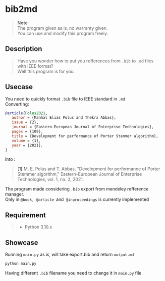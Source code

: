 # bib2md
> **Note**\
> The program given as is, no warranty given. \
> You can use and modify this program freely.
## Description
>Have you wonder how to put you refferences from `.bib`
>to `.md` files with IEEE format? <br>
Well this program is for you.

## Usecase
You need to quickly format `.bib` file to IEEE standard in `.md` <br>
Converting:
```bib
@article{Polus2021,
   author = {Manhal Elias Polus and Thekra Abbas},
   issue = {2},
   journal = {Eastern-European Journal of Enterprise Technologies},
   pages = {109},
   title = {Development for performance of Porter Stemmer algorithm},
   volume = {1},
   year = {2021},
}
```
Into :

><a id="1">[1]</a> M. E. Polus and T. Abbas, "Development for performance of Porter Stemmer algorithm," Eastern-European Journal of Enterprise Technologies, vol. 1, no. 2, 2021.

The program made considering `.bib` export from mendeley refference manager.<br>
Only in `@book, @article `and` @inproceedings` is currently implemented

## Requirement
> - Python 3.10.x

## Showcase
Running `main.py` as is, will take export.bib
and return `output.md`

```sh
python main.py
```

Having different `.bib` filename you need to change it in `main.py` file
